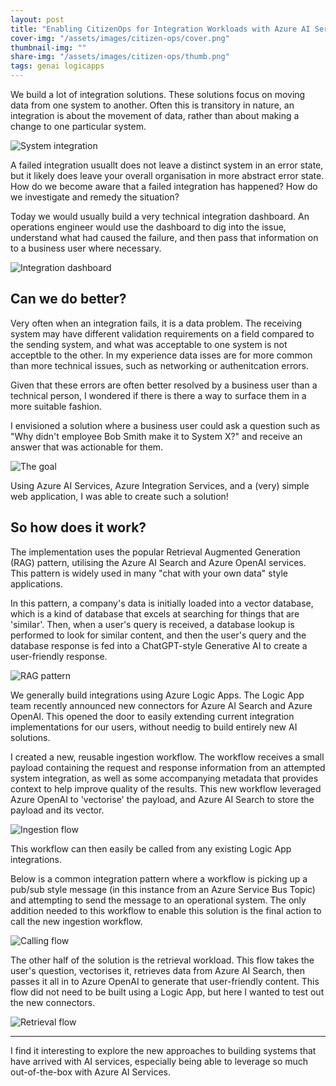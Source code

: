 ```yaml
---
layout: post
title: "Enabling CitizenOps for Integration Workloads with Azure AI Services "
cover-img: "/assets/images/citizen-ops/cover.png"
thumbnail-img: ""
share-img: "/assets/images/citizen-ops/thumb.png"
tags: genai logicapps
---
```


We build a lot of integration solutions. These solutions focus on moving data from one system to another. Often this is transitory in nature, an integration is about the movement of data, rather than about making a change to one particular system.

![System integration](/assets/images/citizen-ops/integration.png)

A failed integration usuallt does not leave a distinct system in an error state, but it likely does leave your overall organisation in more abstract error state. How do we become aware that a failed integration has happened? How do we investigate and remedy the situation?

Today we would usually build a very technical integration dashboard. An operations engineer would use the dashboard to dig into the issue, understand what had caused the failure, and then pass that information on to a business user where necessary.

![Integration dashboard](/assets/images/citizen-ops/integration-dashboard.png)


## Can we do better?

Very often when an integration fails, it is a data problem. The receiving system may have different validation requirements on a field compared to the sending system, and what was acceptable to one system is not acceptble to the other. In my experience data isses are for more common than more technical issues, such as networking or authenitcation errors.

Given that these errors are often better resolved by a business user than a technical person, I wondered if there is there a way to surface them in a more suitable fashion.

I envisioned a solution where a business user could ask a question such as "Why didn't employee Bob Smith make it to System X?" and receive an answer that was actionable for them.

![The goal](/assets/images/citizen-ops/the-goal.png)

Using Azure AI Services, Azure Integration Services, and a (very) simple web application, I was able to create such a solution!


## So how does it work?

The implementation uses the popular Retrieval Augmented Generation (RAG) pattern, utilising the Azure AI Search and Azure OpenAI services. This pattern is widely used in many "chat with your own data" style applications. 

In this pattern, a company's data is initially loaded into a vector database, which is a kind of database that excels at searching for things that are 'similar'. Then, when a user's query is received, a database lookup is performed to look for similar content, and then the user's query and the database response is fed into a ChatGPT-style Generative AI to create a user-friendly response.

![RAG pattern](/assets/images/citizen-ops/rag.png)

We generally build integrations using Azure Logic Apps. The Logic App team recently announced new connectors for Azure AI Search and Azure OpenAI. This opened the door to easily extending current integration implementations for our users, without needig to build entirely new AI solutions.

I created a new, reusable ingestion workflow. The workflow receives a small payload containing the request and response information from an attempted system integration, as well as some accompanying metadata that provides context to help improve quality of the results. This new workflow leveraged Azure OpenAI to 'vectorise' the payload, and Azure AI Search to store the payload and its vector.

![Ingestion flow](/assets/images/citizen-ops/ingestion-flow.png)

This workflow can then easily be called from any existing Logic App integrations. 

Below is a common integration pattern where a workflow is picking up a pub/sub style message (in this instance from an Azure Service Bus Topic) and attempting to send the message to an operational system. The only addition needed to this workflow to enable this solution is the final action to call the new ingestion workflow. 

![Calling flow](/assets/images/citizen-ops/calling-flow.png)

The other half of the solution is the retrieval workload. This flow takes the user's question, vectorises it, retrieves data from Azure AI Search, then passes it all in to Azure OpenAI to generate that user-friendly content. This flow did not need to be built using a Logic App, but here I wanted to test out the new connectors.

![Retrieval flow](/assets/images/citizen-ops/retrieval-flow.png)

---

I find it interesting to explore the new approaches to building systems that have arrived with AI services, especially being able to leverage so much out-of-the-box with Azure AI Services.